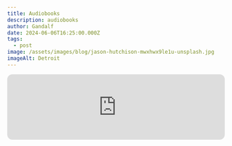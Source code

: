 ```yaml
---
title: Audiobooks
description: audiobooks
author: Gandalf
date: 2024-06-06T16:25:00.000Z
tags:
  - post
image: /assets/images/blog/jason-hutchison-mwxhwx9le1u-unsplash.jpg
imageAlt: Detroit
---
```

<iframe style="border-radius:12px" src="https://open.spotify.com/embed/show/6zzNwCOI84wtKrNtVwTsWR?utm_source=generator" width="100%" height="152" frameBorder="0" allowfullscreen="" allow="autoplay; clipboard-write; encrypted-media; fullscreen; picture-in-picture" loading="lazy"></iframe>

